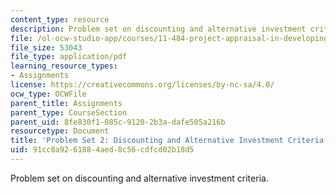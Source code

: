 ```yaml
---
content_type: resource
description: Problem set on discounting and alternative investment criteria.
file: /ol-ocw-studio-app/courses/11-484-project-appraisal-in-developing-countries-spring-2005/91cc8a9261884aed8c56cdfcd02b18d5_ps02.pdf
file_size: 53043
file_type: application/pdf
learning_resource_types:
- Assignments
license: https://creativecommons.org/licenses/by-nc-sa/4.0/
ocw_type: OCWFile
parent_title: Assignments
parent_type: CourseSection
parent_uid: 8fe830f1-085c-9120-2b3a-dafe505a216b
resourcetype: Document
title: 'Problem Set 2: Discounting and Alternative Investment Criteria'
uid: 91cc8a92-6188-4aed-8c56-cdfcd02b18d5
---
```

Problem set on discounting and alternative investment criteria.